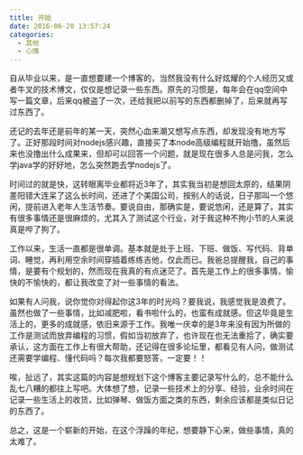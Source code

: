 ```yaml
---
title: 开始
date: 2016-06-20 13:57:24
categories: 
  - 其他
  - 心情
---
```


自从毕业以来，是一直想要建一个博客的，当然我没有什么好炫耀的个人经历又或者牛叉的技术博文，仅仅是想记录一些东西。原先的习惯是，每年会在qq空间中写一篇文章，后来qq被盗了一次，还给我把以前写的东西都删掉了，后来就再写过东西了。

还记的去年还是前年的某一天，突然心血来潮又想写点东西，却发现没有地方写了。正好那段时间对nodejs感兴趣，直接买了本node高级编程就开始撸，虽然后来也没撸出什么成果来，但却可以回答一个问题，就是现在很多人总是问我，怎么学java学的好好地，怎么突然跑去学nodejs了。

<!--more-->

时间过的就是快，这转眼离毕业都将近3年了，其实我当初是想回太原的，结果阴差阳错大连呆了这么长时间，还进了个美国公司，按别人的话说，日子那叫一个悠闲，提前进入老年人生活节奏。要说自由，那确实是，要说悠闲，还是算了，其实有很多事情还是很麻烦的，尤其入了测试这个行业，对于我这种不拘小节的人来说真是哔了狗了。

工作以来，生活一直都是很单调。基本就是处于上班、下班、做饭、写代码、背单词、睡觉，再利用空余时间穿插着练练吉他，仅此而已。我爸总提醒我，自己的事情，是要有个规划的，然而现在我真的有点迷茫了。首先是工作上的很多事情，愉快的不愉快的，都让我改变了对一些事情的看法。

如果有人问我，说你觉你对得起你这3年的时光吗？要我说，我感觉我是浪费了。虽然也做了一些事情，比如减肥啦，看书啦什么的，也蛮有成就感。但这毕竟是生活上的，更多的成就感，依旧来源于工作。我唯一庆幸的是3年来没有因为所做的工作是测试而放弃编程的习惯，假如当初放弃了，也许现在也无法重拾了，确实要承认，这方面在工作上有很大帮助，还记得在很多论坛里，都看见有人问，做测试还需要学编程、懂代码吗？每次我都要怒答，一定要！！

唉，扯远了，其实这篇的内容是想规划下这个博客主要记录写什么的，总不能什么乱七八糟的都往上写吧。大体想了想，记录一些技术上的分享、经验，业余时间在记录一些生活上的收货，比如弹琴、做饭方面之类的东西，剩余应该都是类似日记的东西了。

总之，这是一个崭新的开始，在这个浮躁的年纪，想要静下心来，做些事情，真的太难了。